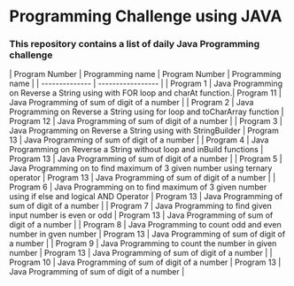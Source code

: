 # Programming Challenge using JAVA
### This repository contains a list of daily Java Programming challenge

| Program Number | Programming name	| Program Number | Programming name	|
| -------------- | ----------------- |
| Program 1 |	Java Programming on Reverse a String using with FOR loop and charAt function.| Program 11	| Java Programming of sum of digit of a number |
| Program 2 |	Java Programming on Reverse a String using for loop and toCharArray function | Program 12	| Java Programming of sum of digit of a number |
| Program 3	| Java Programming on Reverse a String using with StringBuilder  | Program 13	| Java Programming of sum of digit of a number |
| Program 4	| Java Programming on Reverse a String without loop and inBuild functions | Program 13	| Java Programming of sum of digit of a number |
| Program 5	| Java Programming on to find maximum of 3 given number using ternary operator | Program 13	| Java Programming of sum of digit of a number |
| Program 6	| Java Programming on to find maximum of 3 given number using if else  and logical AND Operator | Program 13	| Java Programming of sum of digit of a number |
| Program 7	| Java Programming to find given input number is even or odd | Program 13	| Java Programming of sum of digit of a number |
| Program 8	| Java Programming to count odd and even number in gven number | Program 13	| Java Programming of sum of digit of a number |
| Program 9	| Java Programming to count the number in given number | Program 13	| Java Programming of sum of digit of a number |
| Program 10	| Java Programming of sum of digit of a number | Program 13	| Java Programming of sum of digit of a number |

